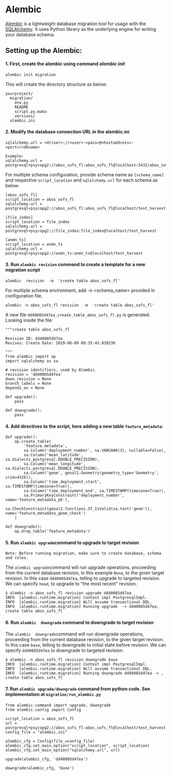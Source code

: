 # Alembic

[Alembic](https://alembic.sqlalchemy.org/) is a lightweight database migration tool for usage with 
the [SQLAlchemy](https://www.sqlalchemy.org/). It uses Python library as the underlying engine for 
writing your database schema.

## Setting up the Alembic:

#### 1. First, create the alembic using command  _alembic init <name>_

    alembic init migration

This will create the directory structure as below:

    yourproject/
      migration/
        env.py
        README
        script.py.mako
        versions/ 
      alembic.ini

#### 2. Modify the database connection URL in the  alembic.ini

    sqlalchemy.url = <driver>://<user>:<pass>@<hostaddress>:<port>/<dbname>
    
    Example:
    sqlalchemy.url = postgresql+psycopg2://abos_sofs_fl:abos_sofs_fl@localhost:5432/abos_sofs_fl

For multiple schema configuration, provide schema name as `[schema_name]` and respective `script_location` 
and `sqlalchemy.url` for each schema as below:

    [abos_sofs_fl]
    script_location = abos_sofs_fl
    sqlalchemy.url = postgresql+psycopg2://abos_sofs_fl:abos_sofs_fl@localhost/test_harvest
    
    [file_index]
    script_location = file_index
    sqlalchemy.url = postgresql+psycopg2://file_index:file_index@localhost/test_harvest
    
    [anmn_ts]
    script_location = anmn_ts
    sqlalchemy.url = postgresql+psycopg2://anmn_ts:anmn_ts@localhost/test_harvest

#### 3. Run  `alembic revision` command  to create a template for a new migration script

    alembic  revision  -m  'create table abos_sofs_fl'
    
For multiple schema environment, add -n <schema_name> provided in configuration file.

    alembic -n abos_sofs_fl revision  -m  'create table abos_sofs_fl'

A new file  `dd40085d47ea_create_table_abos_sofs_fl.py`  is generated. Looking inside the file:


    """create table abos_sofs_fl  
      
    Revision ID: dd40085d47ea  
    Revises: Create Date: 2019-08-09 09:35:43.039230  
      
    """
    from alembic import op
    import sqlalchemy as sa
    
    # revision identifiers, used by Alembic.
    revision = 'dd40085d47ea'  
    down_revision = None  
    branch_labels = None  
    depends_on = None
    
    def upgrade():
        pass
    
    def downgrade():
        pass

#### 4. Add directives to the script, here adding a new table `feature_metadata`:

    def upgrade():
        op.create_table(
            'feature_metadata',
            sa.Column('deployment_number', sa.VARCHAR(3), nullable=False),
            sa.Column('mean_latitude', sa.dialects.postgresql.DOUBLE_PRECISION),
            sa.Column('mean_longitude', sa.dialects.postgresql.DOUBLE_PRECISION),
            sa.Column('geom', geoal2.Geometry(geometry_type='Geometry', srid=4326)),
            sa.Column('time_deployment_start', sa.TIMESTAMP(timezone=True)),
            sa.Column('time_deployment_end', sa.TIMESTAMP(timezone=True)),
            sa.PrimaryKeyConstraint('deployment_number', name='feature_metadata_pk'),
            sa.CheckConstraint(geoal2.functions.ST_IsValid(sa.text('geom')), name='feature_metadata_geom_check')  
		)
		    
    def downgrade():
        op.drop_table('feature_metadata')

#### 5. Run `alembic upgrade`command to upgrade to target revision

    Note: Before running migration, make sure to create database, schema and roles.  

The  `alembic upgrade`command will run upgrade operations, proceeding from the current database revision, in this example  `None`, to the given target revision.  In this case `dd40085d47ea`, telling  to upgrade to targeted revision. We can specify  `head`,  to upgrade to “the most recent” revision. 

    $ alembic -n abos_sofs_fl revision upgrade dd40085d47ea
    INFO  [alembic.runtime.migration] Context impl PostgresqlImpl.
    INFO  [alembic.runtime.migration] Will assume transactional DDL.
    INFO  [alembic.runtime.migration] Running upgrade  -> dd40085d47ea, create table abos_sofs_fl

#### 6. Run `alembic  downgrade` command to downgrade to target revision

The  `alembic  downgrade`command will run downgrade operations, proceeding from the current database revision, to the given target revision.  In this case  `base`, telling to downgrade to initial state before revision. We can specify `dd40085d47ea`  to downgrade to targeted revision.

    $ alembic -n abos_sofs_fl revision downgrade base
    INFO  [alembic.runtime.migration] Context impl PostgresqlImpl.
    INFO  [alembic.runtime.migration] Will assume transactional DDL.
    INFO  [alembic.runtime.migration] Running downgrade dd40085d47ea -> , create table abos_sofs_fl

#### 7. Run `alembic upgrade/downgrade` command from python code. See implementation at `migration/run_alembic.py`

    from alembic.command import upgrade, downgrade  
	from alembic.config import Config  
	
	script_location = abos_sofs_fl
    url = postgresql+psycopg2://abos_sofs_fl:abos_sofs_fl@localhost/test_harvest
	config_file = "alembic.ini"  
	
	alembic_cfg = Config(file_=config_file) 
	alembic_cfg.set_main_option("script_location", script_location)
    alembic_cfg.set_main_option("sqlalchemy.url", url) 
	
	upgrade(alembic_cfg, 'dd40085d47ea') 
	
	downgrade(alembic_cfg, 'base') 
	